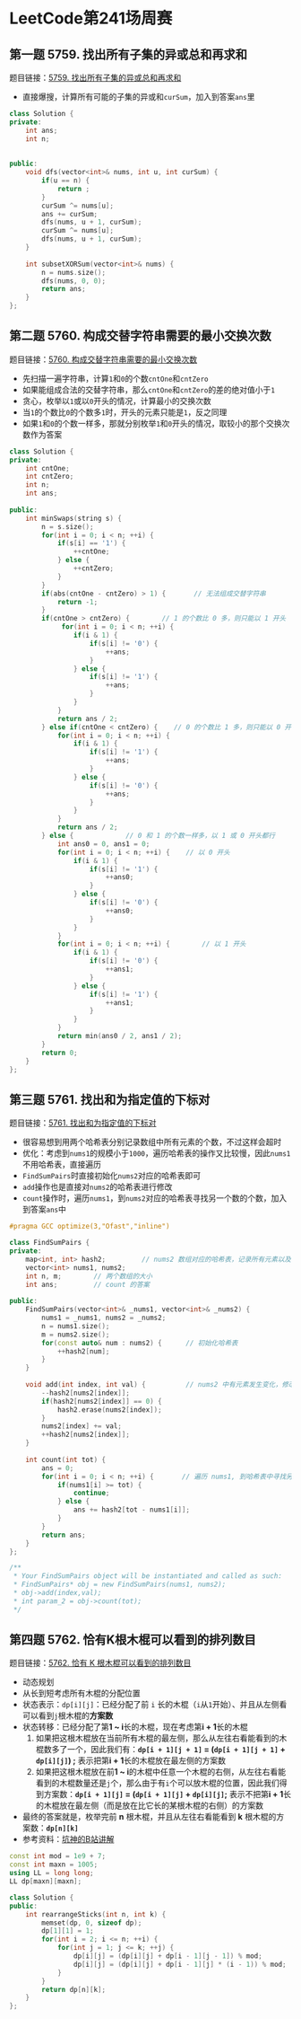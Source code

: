 # LeetCode第241场周赛

## 第一题 5759. 找出所有子集的异或总和再求和

题目链接：[5759. 找出所有子集的异或总和再求和](https://leetcode-cn.com/problems/sum-of-all-subset-xor-totals/)

- 直接爆搜，计算所有可能的子集的异或和`curSum`，加入到答案`ans`里

```c++
class Solution {
private:
    int ans;
    int n;
    
    
public:
    void dfs(vector<int>& nums, int u, int curSum) {
        if(u == n) {
            return ;
        }
        curSum ^= nums[u];
        ans += curSum;
        dfs(nums, u + 1, curSum);
        curSum ^= nums[u];
        dfs(nums, u + 1, curSum);
    }
    
    int subsetXORSum(vector<int>& nums) {
        n = nums.size();
        dfs(nums, 0, 0);
        return ans;
    }
};
```

## 第二题 5760. 构成交替字符串需要的最小交换次数

题目链接：[5760. 构成交替字符串需要的最小交换次数](https://leetcode-cn.com/problems/minimum-number-of-swaps-to-make-the-binary-string-alternating/)

- 先扫描一遍字符串，计算`1`和`0`的个数`cntOne`和`cntZero`
- 如果能组成合法的交替字符串，那么`cntOne`和`cntZero`的差的绝对值小于`1`
- 贪心，枚举以`1`或以`0`开头的情况，计算最小的交换次数
- 当`1`的个数比`0`的个数多`1`时，开头的元素只能是`1`，反之同理
- 如果`1`和`0`的个数一样多，那就分别枚举`1`和`0`开头的情况，取较小的那个交换次数作为答案

```c++
class Solution {
private:
    int cntOne;
    int cntZero;
    int n;
    int ans;
    
public:
    int minSwaps(string s) {
        n = s.size();
        for(int i = 0; i < n; ++i) {
            if(s[i] == '1') {
                ++cntOne;
            } else {
                ++cntZero;
            }
        }
        if(abs(cntOne - cntZero) > 1) {       // 无法组成交替字符串
            return -1;
        }
        if(cntOne > cntZero) {        // 1 的个数比 0 多，则只能以 1 开头
             for(int i = 0; i < n; ++i) {
                if(i & 1) {
                    if(s[i] != '0') {
                        ++ans;
                    }
                } else {
                    if(s[i] != '1') {
                        ++ans;
                    }
                }
            }
            return ans / 2;
        } else if(cntOne < cntZero) {    // 0 的个数比 1 多，则只能以 0 开头
            for(int i = 0; i < n; ++i) {
                if(i & 1) {
                    if(s[i] != '1') {
                        ++ans;
                    }
                } else {
                    if(s[i] != '0') {
                        ++ans;
                    }
                }
            }
            return ans / 2;
        } else {             // 0 和 1 的个数一样多，以 1 或 0 开头都行
            int ans0 = 0, ans1 = 0;
            for(int i = 0; i < n; ++i) {    // 以 0 开头
                if(i & 1) {
                    if(s[i] != '1') {
                        ++ans0;
                    }
                } else {
                    if(s[i] != '0') {
                        ++ans0;
                    }
                }
            }
            for(int i = 0; i < n; ++i) {        // 以 1 开头
                if(i & 1) {
                    if(s[i] != '0') {
                        ++ans1;
                    }
                } else {
                    if(s[i] != '1') {
                        ++ans1;
                    }
                }
            }
            return min(ans0 / 2, ans1 / 2);
        }
        return 0;
    }
};
```

## 第三题 5761. 找出和为指定值的下标对

题目链接：[5761. 找出和为指定值的下标对](https://leetcode-cn.com/problems/finding-pairs-with-a-certain-sum/)

- 很容易想到用两个哈希表分别记录数组中所有元素的个数，不过这样会超时
- 优化：考虑到`nums1`的规模小于`1000`，遍历哈希表的操作又比较慢，因此`nums1`不用哈希表，直接遍历
- `FindSumPairs`时直接初始化`nums2`对应的哈希表即可
- `add`操作也是直接对`nums2`的哈希表进行修改
- `count`操作时，遍历`nums1`，到`nums2`对应的哈希表寻找另一个数的个数，加入到答案`ans`中

```c++
#pragma GCC optimize(3,"Ofast","inline")

class FindSumPairs {
private:
    map<int, int> hash2;         // nums2 数组对应的哈希表，记录所有元素以及它们在 nums2 中的个数
    vector<int> nums1, nums2;
    int n, m;        // 两个数组的大小
    int ans;         // count 的答案
    
public:
    FindSumPairs(vector<int>& _nums1, vector<int>& _nums2) {
        nums1 = _nums1, nums2 = _nums2;
        n = nums1.size();
        m = nums2.size();
        for(const auto& num : nums2) {      // 初始化哈希表
            ++hash2[num];
        }
    }
    
    void add(int index, int val) {          // nums2 中有元素发生变化，修改哈希表
        --hash2[nums2[index]];
        if(hash2[nums2[index]] == 0) {
            hash2.erase(nums2[index]);
        }
        nums2[index] += val;
        ++hash2[nums2[index]];
    }
    
    int count(int tot) {
        ans = 0;     
        for(int i = 0; i < n; ++i) {       // 遍历 nums1, 到哈希表中寻找另一个数在 nums2 中出现的次数，加入到答案中
            if(nums1[i] >= tot) {
                continue;
            } else {
                ans += hash2[tot - nums1[i]];
            }
        }
        return ans;
    }
};

/**
 * Your FindSumPairs object will be instantiated and called as such:
 * FindSumPairs* obj = new FindSumPairs(nums1, nums2);
 * obj->add(index,val);
 * int param_2 = obj->count(tot);
 */
```

## 第四题 5762. 恰有K根木棍可以看到的排列数目

题目链接：[5762. 恰有 K 根木棍可以看到的排列数目](https://leetcode-cn.com/problems/number-of-ways-to-rearrange-sticks-with-k-sticks-visible/)

- 动态规划
- 从长到短考虑所有木棍的分配位置
- 状态表示：`dp[i][j]`：已经分配了前 `i` 长的木棍（`i`从`1`开始）、并且从左侧看可以看到`j`根木棍的**方案数**
- 状态转移：已经分配了第**1 ~ i**长的木棍，现在考虑第**i + 1**长的木棍
  1. 如果把这根木棍放在当前所有木棍的最左侧，那么从左往右看能看到的木棍数多了一个，因此我们有：**`dp[i + 1][j + 1]` = (`dp[i + 1][j + 1]` + `dp[i][j]`) ;**   表示把第**i + 1**长的木棍放在最左侧的方案数
  2. 如果把这根木棍放在前**1 ~ i**的木棍中任意一个木棍的右侧，从左往右看能看到的木棍数量还是`j`个，那么由于有`i`个可以放木棍的位置，因此我们得到方案数：**`dp[i + 1][j]` = (`dp[i + 1][j]` + `dp[i][j]`;**  表示不把第**i + 1**长的木棍放在最左侧（而是放在比它长的某根木棍的右侧）的方案数
- 最终的答案就是，枚举完前 **n** 根木棍，并且从左往右看能看到 **k** 根木棍的方案数：**`dp[n][k]`**
- 参考资料：[坑神的B站讲解](https://www.bilibili.com/video/BV1w54y1L7Jo#reply4574081600)

```c++
const int mod = 1e9 + 7;
const int maxn = 1005;
using LL = long long;
LL dp[maxn][maxn];

class Solution {
public:
    int rearrangeSticks(int n, int k) {
        memset(dp, 0, sizeof dp);
        dp[1][1] = 1;
        for(int i = 2; i <= n; ++i) {
            for(int j = 1; j <= k; ++j) {
                dp[i][j] = (dp[i][j] + dp[i - 1][j - 1]) % mod;
                dp[i][j] = (dp[i][j] + dp[i - 1][j] * (i - 1)) % mod;    
            }
        }
        return dp[n][k];
    }
};
```

